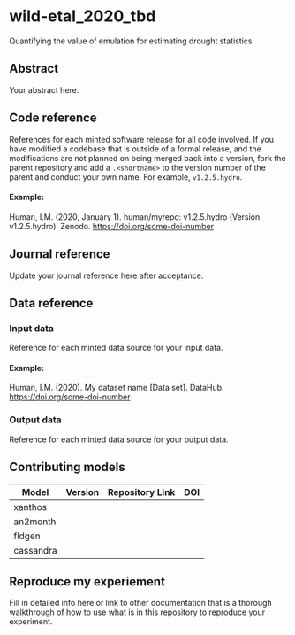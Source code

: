 <!--your zenodo badge here-->

# wild-etal_2020_tbd
Quantifying the value of emulation for estimating drought statistics

## Abstract
Your abstract here.

## Code reference
References for each minted software release for all code involved.  If you have modified a codebase that is outside of a formal release, and the modifications are not planned on being merged back into a version, fork the parent repository and add a `.<shortname>` to the version number of the parent and conduct your own name.  For example, `v1.2.5.hydro`.

#### Example:

Human, I.M. (2020, January 1). human/myrepo: v1.2.5.hydro (Version v1.2.5.hydro). Zenodo. https://doi.org/some-doi-number

## Journal reference
Update your journal reference here after acceptance.

## Data reference

### Input data
Reference for each minted data source for your input data.  

#### Example:

Human, I.M. (2020). My dataset name [Data set]. DataHub. https://doi.org/some-doi-number

### Output data
Reference for each minted data source for your output data.  

## Contributing models
| Model | Version | Repository Link | DOI |
|-------|---------|-----------------|-----|
| xanthos | <version> | <link to code repository> | <link to DOI dataset> |
| an2month | <version> | <link to code repository> | <link to DOI dataset> |
| fldgen | <version> | <link to code repository> | <link to DOI dataset> |
| cassandra | <version> | <link to code repository> | <link to DOI dataset> |

## Reproduce my experiement
Fill in detailed info here or link to other documentation that is a thorough walkthrough of how to use what is in this repository to reproduce your experiment.
